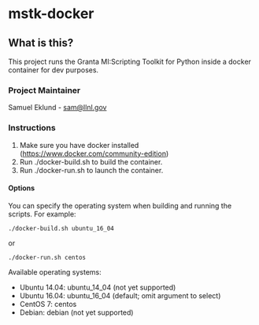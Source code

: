 # mstk-docker

## What is this?
This project runs the Granta MI:Scripting Toolkit for Python inside a docker container for dev purposes.

### Project Maintainer
Samuel Eklund - sam@llnl.gov

### Instructions

1. Make sure you have docker installed (https://www.docker.com/community-edition)
1. Run ./docker-build.sh to build the container.
1. Run ./docker-run.sh to launch the container.

#### Options

You can specify the operating system when building and running the scripts. For example:

`./docker-build.sh ubuntu_16_04`

or

`./docker-run.sh centos`

Available operating systems:
- Ubuntu 14.04: ubuntu_14_04 (not yet supported)
- Ubuntu 16.04: ubuntu_16_04 (default; omit argument to select)
- CentOS 7: centos
- Debian: debian (not yet supported)